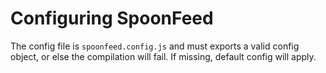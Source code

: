 # Configuring SpoonFeed
The config file is `spoonfeed.config.js` and must exports a valid config object, or else the compilation will fail.
If missing, default config will apply.
